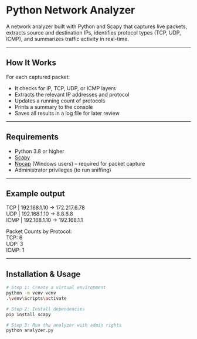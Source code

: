 # Python Network Analyzer

A network analyzer built with Python and Scapy that captures live packets, extracts source and destination IPs, identifies protocol types (TCP, UDP, ICMP), and summarizes traffic activity in real-time.

---

## How It Works

For each captured packet:
- It checks for IP, TCP, UDP, or ICMP layers
- Extracts the relevant IP addresses and protocol
- Updates a running count of protocols
- Prints a summary to the console
- Saves all results in a log file for later review

---

## Requirements

- Python 3.8 or higher
- [Scapy](https://scapy.net/)
- [Npcap](https://npcap.com/) (Windows users) – required for packet capture
- Administrator privileges (to run sniffing)

---

## Example output

TCP  | 192.168.1.10 -> 172.217.6.78 </br>
UDP  | 192.168.1.10 -> 8.8.8.8 </br>
ICMP | 192.168.1.10 -> 192.168.1.1 </br>

Packet Counts by Protocol:</br>
TCP:  6 </br>
UDP:  3 </br>
ICMP: 1 </br>

---

## Installation & Usage

```bash
# Step 1: Create a virtual environment
python -m venv venv
.\venv\Scripts\activate

# Step 2: Install dependencies
pip install scapy

# Step 3: Run the analyzer with admin rights
python analyzer.py

